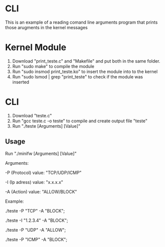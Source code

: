 # CLI
This is an example of a reading comand line arguments program that prints those arugments in the kernel messages

# Kernel Module

1. Download "print_teste.c" and "Makefile" and put both in the same folder.
2. Run "sudo make" to compile the module
3. Run "sudo insmod print_teste.ko" to insert the module into to the kernel
4. Run "sudo lsmod | grep "print_teste" to check if the module was inserted

# CLI 

1. Download "teste.c"
2. Run "gcc teste.c -o teste" to compile and create output file "teste"
3. Run "./teste [Arguments] [Value]"

##  Usage

Run "./minifw [Arguments] [Value]"

Arguments: 

-P (Protocol) value: "TCP/UDP/ICMP" 

-I (Ip adress) value: "x.x.x.x"
           
-A (Action) value: "ALLOW/BLOCK"

Example: 

./teste -P "TCP" -A "BLOCK";

./teste -I "1.2.3.4" -A "BLOCK";
         
./teste -P "UDP" -A "ALLOW";
         
./teste -P "ICMP" -A "BLOCK";


